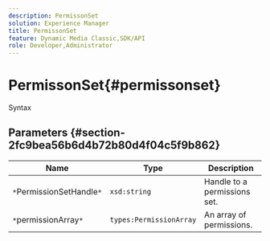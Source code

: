 ```yaml
---
description: PermissonSet
solution: Experience Manager
title: PermissonSet
feature: Dynamic Media Classic,SDK/API
role: Developer,Administrator
---
```


# PermissonSet{#permissonset}

 Syntax 

## Parameters {#section-2fc9bea56b6d4b72b80d4f04c5f9b862}

|  Name  | Type  | Description  |
|---|---|---|
|  `*`PermissionSetHandle`*`  | `xsd:string`  | Handle to a permissions set.  |
|  `*`permissionArray`*`  | `types:PermissionArray`  | An array of permissions.  |

